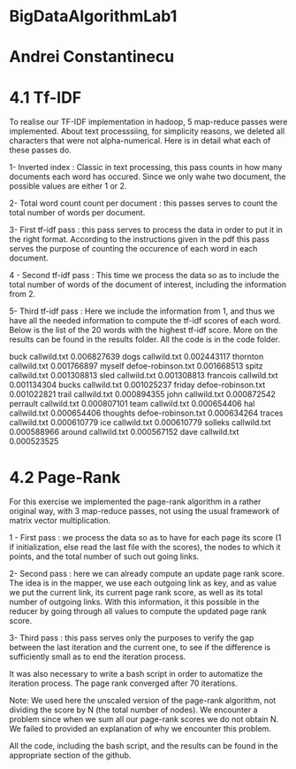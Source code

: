 # BigDataAlgorithmLab1
# Andrei Constantinecu

# 4.1 Tf-IDF

To realise our TF-IDF implementation in hadoop, 5 map-reduce passes were implemented. About text processsiing, for simplicity reasons, we deleted all characters that were not alpha-numerical. Here is in detail what each of these passes do.

1- Inverted index : Classic in text processing, this pass counts in how many documents each word has occured. Since we only wahe two document, the possible values are either 1 or 2.

2- Total word count count per document : this passes serves to count the total number of words per document.

3- First tf-idf pass : this pass serves to process the data in order to put it in the right format. According to the instructions given in the pdf this pass serves the purpose of counting the occurence of each word in each document.

4 - Second tf-idf pass : This time we process the data so as to include the total number of words of the document of interest, including the information from 2.

5- Third tf-idf pass : Here we include the information from 1, and thus we have all the needed information to compute the tf-idf scores of each word. Below is the list of the 20 words with the highest tf-idf score. More on the results can be found in the results folder. All the code is in the code folder.

buck	callwild.txt	0.006827639
dogs	callwild.txt	0.002443117
thornton	callwild.txt	0.001766897
myself	defoe-robinson.txt	0.001668513
spitz	callwild.txt	0.001308813
sled	callwild.txt	0.001308813
francois	callwild.txt	0.001134304
bucks	callwild.txt	0.001025237
friday	defoe-robinson.txt	0.001022821
trail	callwild.txt	0.000894355
john	callwild.txt	0.000872542
perrault	callwild.txt	0.000807101
team	callwild.txt	0.000654406
hal	callwild.txt	0.000654406
thoughts	defoe-robinson.txt	0.000634264
traces	callwild.txt	0.000610779
ice	callwild.txt	0.000610779
solleks	callwild.txt	0.000588966
around	callwild.txt	0.000567152
dave	callwild.txt	0.000523525

# 4.2 Page-Rank

For this exercise we implemented the page-rank algorithm in a rather original way, with 3 map-reduce passes, not using the usual framework of matrix vector multiplication.

1 - First pass : we process the data so as to have for each page its score (1 if initialization, else read the last file with the scores), the nodes to which it points, and the total number of such out going links.

2- Second pass : here we can already compute an update page rank score. The idea is in the mapper, we use each outgoing link as key, and as value we put the current link, its current page rank score, as well as its total number of outgoing links. With this information, it this possible in the reducer by going through all values to compute the updated page rank score.

3- Third pass : this pass serves only the purposes to verify the gap between the last iteration and the current one, to see if the difference is sufficiently small as to end the iteration process.

It was also necessary to write a bash script in order to automatize the iteration process. The page rank converged after 70 iterations.

Note: We used here the unscaled version of the page-rank algorithm, not dividing the score by N (the total number of nodes). We encounter a problem since when we sum all our page-rank scores we do not obtain N. We failed to provided an explanation of why we encounter this problem.

All the code, including the bash script, and the results can be found in the appropriate section of the github.
